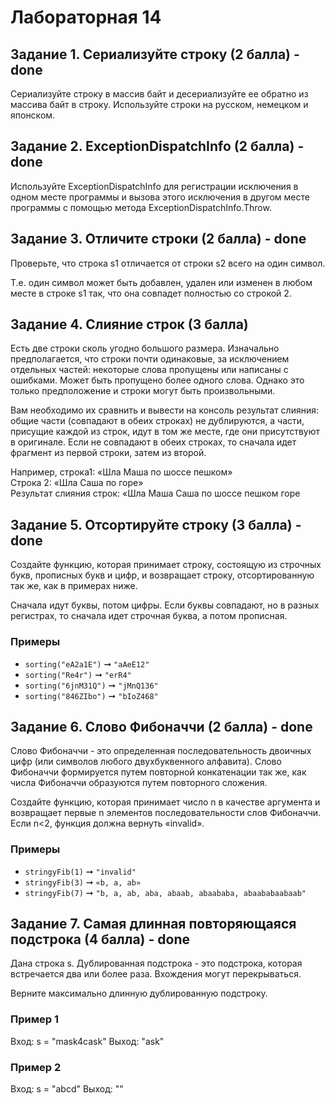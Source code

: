 # Лабораторная 14

## Задание 1. Сериализуйте строку (2 балла) - done

Сериализуйте строку в массив байт и десериализуйте ее обратно из массива байт в строку. Используйте строки на русском, немецком и японском.

## Задание 2. ExceptionDispatchInfo (2 балла) - done

Используйте ExceptionDispatchInfo для регистрации исключения в одном месте программы и вызова этого исключения в другом месте программы с помощью метода ExceptionDispatchInfo.Throw.

## Задание 3. Отличите строки (2 балла) - done

Проверьте, что строка s1 отличается от строки s2 всего на один символ.

Т.е. один символ может быть добавлен, удален или изменен в любом месте в строке s1 так, что она совпадет полностью со строкой 2.

## Задание 4. Слияние строк (3 балла)

Есть две строки сколь угодно большого размера. Изначально предполагается, что строки почти одинаковые, за исключением отдельных частей: некоторые слова пропущены или написаны с ошибками. Может быть пропущено более одного слова. Однако это только предположение и строки могут быть произвольными.

Вам необходимо их сравнить и вывести на консоль результат слияния:  
общие части (совпадают в обеих строках) не дублируются, а части, присущие каждой из строк, идут в том же месте, где они присутствуют в оригинале. Если не совпадают в обеих строках, то сначала идет фрагмент из первой строки, затем из второй.

Например, строка1: «Шла Маша по шоссе пешком»  
Строка 2: «Шла Саша по горе»  
Результат слияния строк: «Шла Маша Саша по шоссе пешком горе

## Задание 5. Отсортируйте строку (3 балла) - done

Создайте функцию, которая принимает строку, состоящую из строчных букв, прописных букв и цифр, и возвращает строку, отсортированную так же, как в примерах ниже.

Сначала идут буквы, потом цифры. Если буквы совпадают, но в разных регистрах, то сначала идет строчная буква, а потом прописная.

### Примеры

- `sorting("eA2a1E")` ➞ `"aAeE12"` 
- `sorting("Re4r")` ➞ `"erR4"` 
- `sorting("6jnM31Q")` ➞ `"jMnQ136"` 
- `sorting("846ZIbo")` ➞ `"bIoZ468"`

## Задание 6. Слово Фибоначчи (2 балла) - done

Слово Фибоначчи - это определенная последовательность двоичных цифр (или символов любого двухбуквенного алфавита). Слово Фибоначчи формируется путем повторной конкатенации так же, как числа Фибоначчи образуются путем повторного сложения.

Создайте функцию, которая принимает число n в качестве аргумента и возвращает первые n элементов последовательности слов Фибоначчи.
Если n<2, функция должна вернуть «invalid».

### Примеры

- `stringyFib(1)` ➞ `"invalid"`
- `stringyFib(3)` ➞ `«b, a, ab»`
- `stringyFib(7)` ➞ `"b, a, ab, aba, abaab, abaababa, abaababaabaab"`

## Задание 7. Самая длинная повторяющаяся подстрока (4 балла) - done

Дана строка s. Дублированная подстрока - это подстрока, которая встречается два или более раза. Вхождения могут перекрываться.

Верните максимально длинную дублированную подстроку.

### Пример 1

Вход: s = "mask4cask" Выход: "ask"

### Пример 2

Вход: s = "abcd" Выход: ""